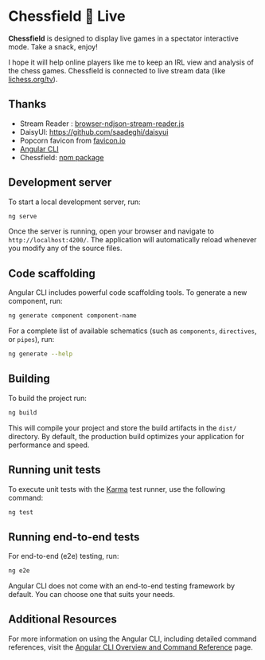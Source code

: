 # Chessfield 🍿 Live

__Chessfield__ is designed to display live games in a spectator interactive mode. Take a snack, enjoy!

I hope it will help online players like me to keep an IRL view and analysis of the chess games.
Chessfield is connected to live stream data (like [lichess.org/tv](https://lichess.org/tv)).

## Thanks

- Stream Reader : [browser-ndjson-stream-reader.js](https://gist.github.com/ornicar/a097406810939cf7be1df8ea30e94f3e)
- DaisyUI: https://github.com/saadeghi/daisyui
- Popcorn favicon from [favicon.io](https://favicon.io/) 
- [Angular CLI](https://github.com/angular/angular-cli)
- Chessfield: [npm package](https://www.npmjs.com/package/chessfield)

## Development server

To start a local development server, run:

```bash
ng serve
```

Once the server is running, open your browser and navigate to `http://localhost:4200/`. The application will automatically reload whenever you modify any of the source files.

## Code scaffolding

Angular CLI includes powerful code scaffolding tools. To generate a new component, run:

```bash
ng generate component component-name
```

For a complete list of available schematics (such as `components`, `directives`, or `pipes`), run:

```bash
ng generate --help
```

## Building

To build the project run:

```bash
ng build
```

This will compile your project and store the build artifacts in the `dist/` directory. By default, the production build optimizes your application for performance and speed.

## Running unit tests

To execute unit tests with the [Karma](https://karma-runner.github.io) test runner, use the following command:

```bash
ng test
```

## Running end-to-end tests

For end-to-end (e2e) testing, run:

```bash
ng e2e
```

Angular CLI does not come with an end-to-end testing framework by default. You can choose one that suits your needs.

## Additional Resources

For more information on using the Angular CLI, including detailed command references, visit the [Angular CLI Overview and Command Reference](https://angular.dev/tools/cli) page.

